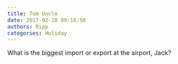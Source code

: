 ```yaml
---
title: Tom Uncle
date: 2017-02-18 09:18:50
authors: Ripp
categories: Holiday
---
```


 What is the biggest import or export at the airport, Jack?